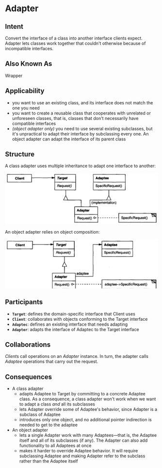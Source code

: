 # Adapter

## Intent

Convert the interface of a class into another interface clients expect. Adapter lets classes work together that couldn't otherwise because of incompatible interfaces.

## Also Known As

Wrapper

## Applicability

* you want to use an existing class, and its interface does not match the one you need
* you want to create a reusable class that cooperates with unrelated or unforeseen classes, that is, classes that don't necessarily have compatible interfaces
* *(object adapter only)* you need to use several existing subclasses, but it's unpractical to adapt their interface by subclassing every one. An object adapter can adapt the interface of its parent class

## Structure

A class adapter uses multiple inheritance to adapt one interface to another:

![Image of the structure for the class Adapter Pattern](./image/class_adapter.png "Structure for the class Adapter Pattern")

An object adapter relies on object composition:

![Image of the structure for the object Adapter Pattern](./image/object_adapter.png "Structure for the object Adapter Pattern")

## Participants

* **`Target`**: defines the domain-specific interface that Client uses
* **`Client`**: collaborates with objects conforming to the Target interface
* **`Adaptec`**: defines an existing interface that needs adapting
* **`Adapter`**: adapts the interface of Adaptec to the Target interface

## Collaborations

*Client*s call operations on an *Adapter* instance. In turn, the adapter calls *Adaptee* operations that carry out the request.

## Consequences

* A class adapter
  - adapts Adaptee to Target by committing to a concrete Adaptee class. As a consequence, a class adapter won't work when we want to adapt a class *and* all its subclasses
  - lets Adapter override some of Adaptee's behavior, since Adapter is a subclass of Adaptee
  - introduces only one object, and no additional pointer indirection is needed to get to the adaptee
* An object adapter
  - lets a single Adapter work with many Adaptees—that is, the Adaptee itself and all of its subclasses (if any). The Adapter can also add functionality to all Adaptees at once
  - makes it harder to override Adaptee behavior. It will require subclassing Adaptee and making Adapter refer to the subclass rather than the Adaptee itself
